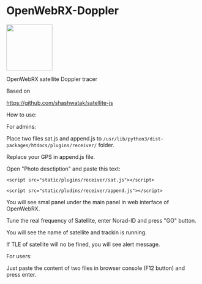 # OpenWebRX-Doppler

<img src="https://github.com/studentkra/OpenWebRX-Doppler/blob/main/Example.jpg" height="120"/></h1>


OpenWebRX satellite Doppler tracer

Based on 

https://github.com/shashwatak/satellite-js

How to use:

For admins:

Place two files sat.js and append.js to 
```/usr/lib/python3/dist-packages/htdocs/plugins/receiver/``` 
folder.

Replace your GPS in append.js file.

Open "Photo desctiption" and paste this text:


```<script src="static/plugins/receiver/sat.js"></script>```

```<script src="static/pludins/receiver/append.js"></script>```


You will see smal panel under the main panel in web interface of OpenWebRX.

Tune the real frequency of Satellite, enter Norad-ID and press "GO" button.

You will see the name of satellite and trackin is running.

If TLE of satellite will no be fined, you will see alert message.

For users: 

Just paste the content of two files in browser console (F12 button) and press enter.
